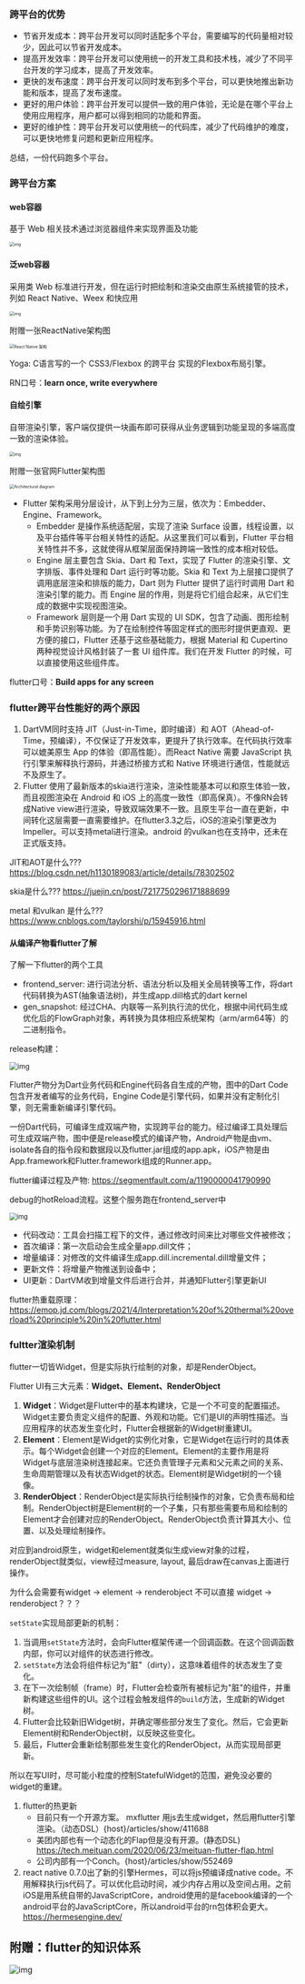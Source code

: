 ### 跨平台的优势

* 节省开发成本：跨平台开发可以同时适配多个平台，需要编写的代码量相对较少，因此可以节省开发成本。
* 提高开发效率：跨平台开发可以使用统一的开发工具和技术栈，减少了不同平台开发的学习成本，提高了开发效率。
* 更快的发布速度：跨平台开发可以同时发布到多个平台，可以更快地推出新功能和版本，提高了发布速度。
* 更好的用户体验：跨平台开发可以提供一致的用户体验，无论是在哪个平台上使用应用程序，用户都可以得到相同的功能和界面。
* 更好的维护性：跨平台开发可以使用统一的代码库，减少了代码维护的难度，可以更快地修复问题和更新应用程序。

总结，一份代码跑多个平台。

### 跨平台方案

#### web容器

基于 Web 相关技术通过浏览器组件来实现界面及功能

<img src="../image/6d4035e44b4af68b7588a750fec06c79.png" alt="img" style="zoom:50%;" />

#### 泛web容器

采用类 Web 标准进行开发，但在运行时把绘制和渲染交由原生系统接管的技术，列如 React Native、Weex 和快应用

<img src="../image/3af2c590f42c0b924a22bb135134380b.png" alt="img" style="zoom:50%;" />

附赠一张ReactNative架构图

<img src="../image/20200621233143877461051.jpeg" alt="React Native 架构" style="zoom:50%;" />

Yoga: C语言写的一个 CSS3/Flexbox 的跨平台 实现的Flexbox布局引擎。

RN口号：**learn once, write everywhere** 

#### 自绘引擎

自带渲染引擎，客户端仅提供一块画布即可获得从业务逻辑到功能呈现的多端高度一致的渲染体验。

<img src="../image/85dfb3f8a803a0bf573f3fce63ddc92c.png" alt="img" style="zoom:50%;" />

附赠一张官网Flutter架构图

<img src="../image/archdiagram.png" alt="Architectural diagram" style="zoom:50%;" />

- Flutter 架构采用分层设计，从下到上分为三层，依次为：Embedder、Engine、Framework。
  - Embedder 是操作系统适配层，实现了渲染 Surface 设置，线程设置，以及平台插件等平台相关特性的适配。从这里我们可以看到，Flutter 平台相关特性并不多，这就使得从框架层面保持跨端一致性的成本相对较低。
  - Engine 层主要包含 Skia、Dart 和 Text，实现了 Flutter 的渲染引擎、文字排版、事件处理和 Dart 运行时等功能。Skia 和 Text 为上层接口提供了调用底层渲染和排版的能力，Dart 则为 Flutter 提供了运行时调用 Dart 和渲染引擎的能力。而 Engine 层的作用，则是将它们组合起来，从它们生成的数据中实现视图渲染。
  - Framework 层则是一个用 Dart 实现的 UI SDK，包含了动画、图形绘制和手势识别等功能。为了在绘制控件等固定样式的图形时提供更直观、更方便的接口，Flutter 还基于这些基础能力，根据 Material 和 Cupertino 两种视觉设计风格封装了一套 UI 组件库。我们在开发 Flutter 的时候，可以直接使用这些组件库。

flutter口号：**Build apps for any screen** 

### flutter跨平台性能好的两个原因

1. DartVM同时支持 JIT（Just-in-Time，即时编译）和 AOT（Ahead-of-Time，预编译），不仅保证了开发效率，更提升了执行效率。在代码执行效率可以媲美原生 App 的体验（即高性能）。而React Native 需要 JavaScript 执行引擎来解释执行源码，并通过桥接方式和 Native 环境进行通信，性能就远不及原生了。
2. Flutter 使用了最新版本的skia进行渲染，渲染性能基本可以和原生体验一致，而且视图渲染在 Android 和 iOS 上的高度一致性（即高保真）。不像RN会转成Native view进行渲染，导致双端效果不一致。且原生平台一直在更新，中间转化这层需要一直需要维护。在flutter3.3之后，iOS的渲染引擎更改为Impeller。可以支持metal进行渲染。android 的vulkan也在支持中，还未在正式版支持。

JIT和AOT是什么??? https://blog.csdn.net/h1130189083/article/details/78302502

skia是什么??? https://juejin.cn/post/7217750296171888699

metal 和vulkan 是什么???  https://www.cnblogs.com/taylorshi/p/15945916.html

#### 从编译产物看flutter了解

了解一下flutter的两个工具

* frontend_server: 进行词法分析、语法分析以及相关全局转换等工作，将dart代码转换为AST(抽象语法树)，并生成app.dill格式的dart kernel
* gen_snapshot: 经过CHA、内联等一系列执行流的优化，根据中间代码生成优化后的FlowGraph对象，再转换为具体相应系统架构（arm/arm64等）的二进制指令。

release构建：

<img src="../image/12_flutter_artifact.png" alt="img" style="zoom: 88%;" />

Flutter产物分为Dart业务代码和Engine代码各自生成的产物，图中的Dart Code包含开发者编写的业务代码，Engine Code是引擎代码，如果并没有定制化引擎，则无需重新编译引擎代码。

一份Dart代码，可编译生成双端产物，实现跨平台的能力。经过编译工具处理后可生成双端产物，图中便是release模式的编译产物，Android产物是由vm、isolate各自的指令段和数据段以及flutter.jar组成的app.apk，iOS产物是由App.framework和Flutter.framework组成的Runner.app。

flutter编译过程及产物: https://segmentfault.com/a/1190000041790990

debug的hotReload流程。这整个服务跑在frontend_server中

<img src="../image/2dfbedae7b95dd152a587070db4bb9fa.png" alt="img" style="zoom:80%;" />

* 代码改动：工具会扫描工程下的文件，通过修改时间来比对哪些文件被修改；
* 首次编译：第一次启动会生成全量app.dill文件；
* 增量编译：对修改的文件编译生成app.dill.incremental.dill增量文件；
* 更新文件：将增量产物推送到设备中；
* UI更新：DartVM收到增量文件后进行合并，并通知Flutter引擎更新UI

flutter热重载原理：https://emop.jd.com/blogs/2021/4/Interpretation%20of%20thermal%20overload%20principle%20in%20flutter.html



### fultter渲染机制

flutter一切皆Widget，但是实际执行绘制的对象，却是RenderObject。

Flutter UI有三大元素：**Widget、Element、RenderObject**

1. **Widget**：Widget是Flutter中的基本构建块，它是一个不可变的配置描述。Widget主要负责定义组件的配置、外观和功能。它们是UI的声明性描述。当应用程序的状态发生变化时，Flutter会根据新的Widget树重建UI。
2. **Element**：Element是Widget的实例化对象，它是Widget在运行时的具体表示。每个Widget会创建一个对应的Element。Element的主要作用是将Widget与底层渲染树连接起来。它还负责管理子元素和父元素之间的关系、生命周期管理以及有状态Widget的状态。Element树是Widget树的一个镜像。
3. **RenderObject**：RenderObject是实际执行绘制操作的对象，它负责布局和绘制。RenderObject树是Element树的一个子集，只有那些需要布局和绘制的Element才会创建对应的RenderObject。RenderObject负责计算其大小、位置、以及处理绘制操作。

对应到android原生，widget和element就类似生成view对象的过程，renderObject就类似，view经过measure, layout, 最后draw在canvas上面进行操作。

为什么会需要有widget -> element -> renderobject 不可以直接 widget -> renderobject？？？



`setState`实现局部更新的机制：

1. 当调用`setState`方法时，会向Flutter框架传递一个回调函数。在这个回调函数内部，你可以对组件的状态进行修改。
2. `setState`方法会将组件标记为"脏"（dirty），这意味着组件的状态发生了变化。
3. 在下一次绘制帧（frame）时，Flutter会检查所有被标记为"脏"的组件，并重新构建这些组件的UI。这个过程会触发组件的`build`方法，生成新的Widget树。
4. Flutter会比较新旧Widget树，并确定哪些部分发生了变化。然后，它会更新Element树和RenderObject树，以反映这些变化。
5. 最后，Flutter会重新绘制那些发生变化的RenderObject，从而实现局部更新。

所以在写UI时，尽可能小粒度的控制StatefulWidget的范围，避免没必要的widget的重建。



1. flutter的热更新
   * 目前只有一个开源方案。 mxflutter 用js去生成widget，然后用flutter引擎渲染。（动态DSL）{host}/articles/show/411688
   * 美团内部也有一个动态化的Flap但是没有开源。(静态DSL) https://tech.meituan.com/2020/06/23/meituan-flutter-flap.html
   * 公司内部有一个Conch。{host}/articles/show/552469
2. react native 0.7.0出了新的引擎Hermes，可以将js预编译成native code。不用解释执行js代码了。可以优化启动时间，减少内存占用以及空间占用。之前iOS是用系统自带的JavaScriptCore，android使用的是facebook编译的一个android平台的JavaScriptCore，所以android平台的rn包体积会更大。https://hermesengine.dev/



## 附赠：flutter的知识体系

![img](../image/9959006fe52706a123cc7fc596346064.jpg)